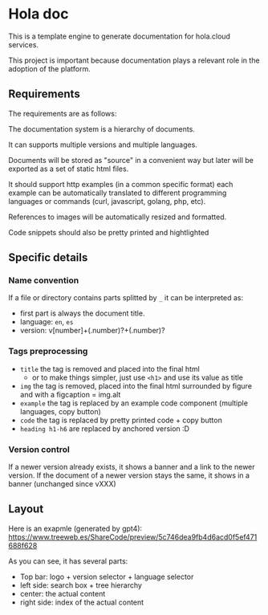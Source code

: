# Hola doc

This is a template engine to generate documentation for hola.cloud services.

This project is important because documentation plays a relevant role in
the adoption of the platform.

## Requirements

The requirements are as follows:

The documentation system is a hierarchy of documents.

It can supports multiple versions and multiple languages.

Documents will be stored as "source" in a convenient way but later will be
exported as a set of static html files.

It should support http examples (in a common specific format) each example can be
automatically translated to different programming languages or commands (curl,
javascript, golang, php, etc).

References to images will be automatically resized and formatted.

Code snippets should also be pretty printed and hightlighted

## Specific details

### Name convention

If a file or directory contains parts splitted by `_` it can be interpreted as:

* first part is always the document title.
* language: `en`, `es`
* version: v[number]+(.number)?+(.number)?

### Tags preprocessing

* `title` the tag is removed and placed into the final html
  * or to make things simpler, just use `<h1>` and use its value as title 
* `img` the tag is removed, placed into the final html surrounded by figure and with a figcaption = img.alt
* `example` the tag is replaced by an example code component (multiple languages, copy button)
* `code` the tag is replaced by pretty printed code + copy button
* `heading h1-h6` are replaced by anchored version :D


### Version control

If a newer version already exists, it shows a banner and a link to the newer version.
If the document of a newer version stays the same, it shows in a banner (unchanged since vXXX)

## Layout

Here is an exapmle (generated by gpt4): https://www.treeweb.es/ShareCode/preview/5c746dea9fb4d6acd0f5ef471688f628

As you can see, it has several parts:

* Top bar: logo + version selector + language selector
* left side: search box + tree hierarchy
* center: the actual content
* right side: index of the actual content

